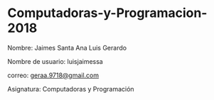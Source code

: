 # Computadoras-y-Programacion-2018

Nombre: Jaimes Santa Ana Luis Gerardo

Nombre de usuario: luisjaimessa


correo: geraa.9718@gmail.com


Asignatura: Computadoras y Programación 
